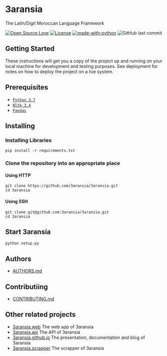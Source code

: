 # 3aransia

The Latin/Digit Moroccan Language Framework


[![Open Source Love](https://badges.frapsoft.com/os/v1/open-source.svg?v=102)](https://github.com/ellerbrock/open-source-badge/)
[![License](https://img.shields.io/badge/License-Apache%202.0-blue.svg)](https://opensource.org/licenses/Apache-2.0)
[![made-with-python](https://img.shields.io/badge/Made%20with-Python-1f425f.svg)](https://www.python.org/)
![GitHub last commit](https://img.shields.io/github/last-commit/google/skia.svg)

## Getting Started

These instructions will get you a copy of the project up and running on your local machine for development and testing purposes. See deployment for notes on how to deploy the project on a live system.

## Prerequisites

- [`Python 3.7`](https://www.python.org/downloads/)
- [`Nltk 3.4`](https://www.nltk.org/install.html)
- [`Pandas`](https://pandas.pydata.org/pandas-docs/stable/install.html)

## Installing

### Installing Libraries

```
pip install -r requirements.txt
```

### Clone the repository into an appropriate place

#### Using HTTP

```
git clone https://github.com/3aransia/3aransia.git
cd 3aransia
```

#### Using SSH

```
git clone git@github.com:3aransia/3aransia.git
cd 3aransia
```

## Start 3aransia

```
python setup.py
```

## Authors

- [AUTHORS.md](https://github.com/3aransia/3aransia/blob/develop/AUTHORS.md)

## Contributiing

- [CONTRIBUTING.md](https://github.com/3aransia/3aransia/blob/develop/CONTRIBUTING.md)

## Other related projects

- [3aransia.web](https://github.com/3aransia/3aransia.web) The web app of 3aransia
- [3aransia.api](https://github.com/3aransia/3aransia.api) The API of 3aransia
- [3aransia.github.io](https://github.com/3aransia/3aransia.github.io) The presentation, documentation and blog of 3aransia
- [3aransia.scrapper](https://github.com/3aransia/3aransia.scrapper) The scrapper of 3aransia
